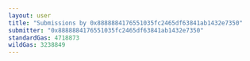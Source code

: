 ```yaml
---
layout: user
title: "Submissions by 0x8888884176551035fc2465df63841ab1432e7350"
submitter: "0x8888884176551035fc2465df63841ab1432e7350"
standardGas: 4718873
wildGas: 3238849
---
```

